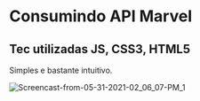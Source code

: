 # Consumindo API Marvel
## Tec utilizadas JS, CSS3, HTML5

Simples e bastante intuitivo.


![Screencast-from-05-31-2021-02_06_07-PM_1](https://user-images.githubusercontent.com/69199906/120228729-bb765f00-c219-11eb-9b57-f0fc918c13d4.gif)
